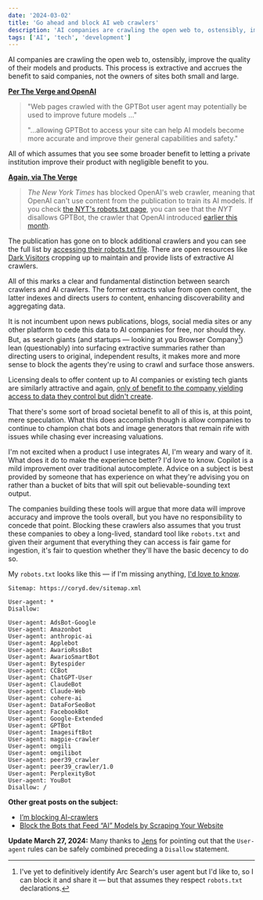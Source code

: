 ```yaml
---
date: '2024-03-02'
title: 'Go ahead and block AI web crawlers'
description: 'AI companies are crawling the open web to, ostensibly, improve the quality of their models and products. This process is extractive and accrues the benefit to said companies, not the owners of sites both small and large.'
tags: ['AI', 'tech', 'development']
---
```

AI companies are crawling the open web to, ostensibly, improve the quality of their models and products. This process is extractive and accrues the benefit to said companies, not the owners of sites both small and large.<!-- excerpt -->

**[Per The Verge and OpenAI](https://www.theverge.com/2023/8/7/23823046/openai-data-scrape-block-ai)**
> "Web pages crawled with the GPTBot user agent may potentially be used to improve future models …"
>
> "…allowing GPTBot to access your site can help AI models become more accurate and improve their general capabilities and safety."

All of which assumes that you see some broader benefit to letting a private institution improve their product with negligible benefit to you.

**[Again, via The Verge](https://www.theverge.com/2023/8/21/23840705/new-york-times-openai-web-crawler-ai-gpt)**
> *The New York Times* has blocked OpenAI's web crawler, meaning that OpenAI can't use content from the publication to train its AI models. If you check [the NYT's robots.txt page](https://www.nytimes.com/robots.txt), you can see that the *NYT* disallows GPTBot, the crawler that OpenAI introduced [earlier this month](https://www.theverge.com/2023/8/7/23823046/openai-data-scrape-block-ai).

The publication has gone on to block additional crawlers and you can see the full list by [accessing their robots.txt file](https://www.nytimes.com/robots.txt). There are open resources like [Dark Visitors](https://darkvisitors.com/) cropping up to maintain and provide lists of extractive AI crawlers.

All of this marks a clear and fundamental distinction between search crawlers and AI crawlers. The former extracts value from open content, the latter indexes and directs users *to* content, enhancing discoverability and aggregating data.

It is not incumbent upon news publications, blogs, social media sites or any other platform to cede this data to AI companies for free, nor should they. But, as search giants (and startups — looking at you Browser Company[^1]) lean (questionably) into surfacing  extractive summaries rather than directing users to original, independent results, it makes more and more sense to block the agents they're using to crawl and surface those answers.

Licensing deals to offer content up to AI companies or existing tech giants are similarly attractive and again, [only of benefit to the company yielding access to data they control but didn't create](https://www.reuters.com/technology/reddit-ai-content-licensing-deal-with-google-sources-say-2024-02-22/).

That there's some sort of broad societal benefit to all of this is, at this point, mere speculation. What this does accomplish though is allow companies to continue to champion chat bots and image generators that remain rife with issues while chasing ever increasing valuations.

I'm not excited when a product I use integrates AI, I'm weary and wary of it. What does it do to make the experience better? I'd love to know. Copilot is a mild improvement over traditional autocomplete. Advice on a subject is best provided by someone that has experience on what they're advising you on rather than a bucket of bits that will spit out believable-sounding text output.

The companies building these tools will argue that more data will improve accuracy and improve the tools overall, but you have no responsibility to concede that point. Blocking these crawlers also assumes that you trust these companies to obey a long-lived, standard tool like `robots.txt` and given their argument that everything they can access is fair game for ingestion, it's fair to question whether they'll have the basic decency to do so.

My `robots.txt` looks like this — if I'm missing anything, [I'd love to know](https://coryd.dev/contact).

```text
Sitemap: https://coryd.dev/sitemap.xml

User-agent: *
Disallow:

User-agent: AdsBot-Google
User-agent: Amazonbot
User-agent: anthropic-ai
User-agent: Applebot
User-agent: AwarioRssBot
User-agent: AwarioSmartBot
User-agent: Bytespider
User-agent: CCBot
User-agent: ChatGPT-User
User-agent: ClaudeBot
User-agent: Claude-Web
User-agent: cohere-ai
User-agent: DataForSeoBot
User-agent: FacebookBot
User-agent: Google-Extended
User-agent: GPTBot
User-agent: ImagesiftBot
User-agent: magpie-crawler
User-agent: omgili
User-agent: omgilibot
User-agent: peer39_crawler
User-agent: peer39_crawler/1.0
User-agent: PerplexityBot
User-agent: YouBot
Disallow: /
```

**Other great posts on the subject:**
- [I’m blocking AI-crawlers](https://roelant.net/en/2023/im-blocking-ai-crawlers/)
- [Block the Bots that Feed “AI” Models by Scraping Your Website](https://neil-clarke.com/block-the-bots-that-feed-ai-models-by-scraping-your-website/)

**Update March 27, 2024:** Many thanks to [Jens](https://meiert.com/en/) for pointing out that the `User-agent` rules can be safely combined preceding a `Disallow` statement.

[^1]: I've yet to definitively identify Arc Search's user agent but I'd like to, so I can block it and share it — but that assumes they respect `robots.txt` declarations.